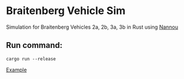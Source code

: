 # Braitenberg Vehicle Sim
Simulation for Braitenberg Vehicles 2a, 2b, 3a, 3b in Rust using [Nannou](https://crates.io/crates/nannou)

## Run command: 
```
cargo run --release
```

[Example](https://imgur.com/a/DfAO6aX)